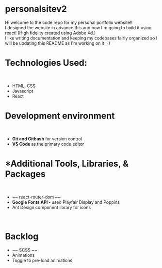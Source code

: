 # personalsitev2
Hi welcome to the code repo for my personal portfolio website!! 
<br/>
I designed the website in advance this and now I'm going to build it using react! (High fidelity created using Adobe Xd.) 
<br/>
I like writing documentation and keeping my codebases fairly organized so I will be updating this README as I'm working on it :-) 


<h1> Technologies Used: </h1>
<br/>
<ul>
  <li> HTML, CSS </li>
  <li> Javascript </li>
  <li> React </h1> 
  </ul>


<h1> Development environment </h1>
<br/>
<ul>
  <li>
    <b> Git and Gitbash</b> for version control
  </li>
  <li>
    <b> VS Code </b> as the primary code editor
  </li> 
  </ul>

<h1> *Additional Tools, Libraries, & Packages </h1>
<br/>
<ul>
  <li>
    ~~ react-router-dom ~~
  </li>

  <li>
  <b> Google Fonts API - </b> used Playfair Display and Poppins 
  </li>
  
  <li> Ant Design component library for icons </li>
  </ul>
  
<br/>
<h1> Backlog </h1>
<ul>
  <li> ~~ SCSS ~~</li>
  <li> Animations </li>
  <li> Toggle to pre-load animations </h1>
  </ul>
